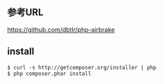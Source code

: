 ## 参考URL
https://github.com/dbtlr/php-airbrake

## install
    $ curl -s http://getcomposer.org/installer | php
    $ php composer.phar install 

